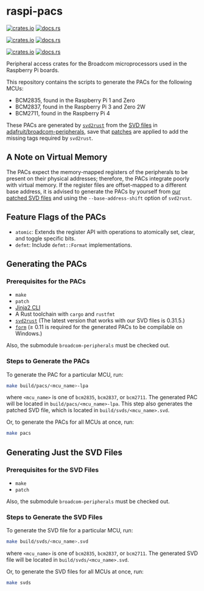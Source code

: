 # raspi-pacs

[![crates.io](https://img.shields.io/crates/v/bcm2835-lpa.svg?label=crates.io%20%28bcm2835-lpa%29)](https://crates.io/crates/bcm2835-lpa)
[![docs.rs](https://img.shields.io/docsrs/bcm2835-lpa?label=docs%20%28bcm2835-lpa%29)](https://docs.rs/bcm2835-lpa)

[![crates.io](https://img.shields.io/crates/v/bcm2837-lpa.svg?label=crates.io%20%28bcm2837-lpa%29)](https://crates.io/crates/bcm2837-lpa)
[![docs.rs](https://img.shields.io/docsrs/bcm2837-lpa?label=docs%20%28bcm2837-lpa%29)](https://docs.rs/bcm2837-lpa)

[![crates.io](https://img.shields.io/crates/v/bcm2711-lpa.svg?label=crates.io%20%28bcm2711-lpa%29)](https://crates.io/crates/bcm2711-lpa)
[![docs.rs](https://img.shields.io/docsrs/bcm2711-lpa?label=docs%20%28bcm2711-lpa%29)](https://docs.rs/bcm2711-lpa)

Peripheral access crates
for the Broadcom microprocessors used in the Raspberry Pi boards.

This repository contains the scripts
to generate the PACs for the following MCUs:

- BCM2835, found in the Raspberry Pi 1 and Zero
- BCM2837, found in the Raspberry Pi 3 and Zero 2W
- BCM2711, found in the Raspberry Pi 4

These PACs are generated by [`svd2rust`](https://crates.io/crates/svd2rust)
from the
[SVD files](https://github.com/adafruit/broadcom-peripherals/tree/main-build/svd/gen)
in
[adafruit/broadcom-peripherals](https://github.com/adafruit/broadcom-peripherals),
save that [patches](svd-patches/) are applied
to add the missing tags required by `svd2rust`.

## A Note on Virtual Memory

The PACs expect the memory-mapped registers of the peripherals
to be present on their physical addresses;
therefore, the PACs integrate poorly with virtual memory.
If the register files are offset-mapped to a different base address,
it is advised to generate the PACs by yourself from
[our patched SVD files](https://github.com/abt8601/raspi-pacs/tree/main-build/build/svds)
and using the `--base-address-shift` option of `svd2rust`.

## Feature Flags of the PACs

- `atomic`:
  Extends the register API with operations
  to atomically set, clear, and toggle specific bits.
- `defmt`:
  Include `defmt::Format` implementations.

## Generating the PACs

### Prerequisites for the PACs

- `make`
- `patch`
- [Jinja2 CLI](https://pypi.python.org/pypi/jinja2-cli)
- A Rust toolchain with `cargo` and `rustfmt`
- [`svd2rust`](https://crates.io/crates/svd2rust)
  (The latest version that works with our SVD files is 0.31.5.)
- [`form`](https://crates.io/crates/form)
  (≥ 0.11 is required for the generated PACs to be compilable on Windows.)

Also, the submodule `broadcom-peripherals` must be checked out.

### Steps to Generate the PACs

To generate the PAC for a particular MCU, run:

```sh
make build/pacs/<mcu_name>-lpa
```

where `<mcu_name>` is one of `bcm2835`, `bcm2837`, or `bcm2711`.
The generated PAC will be located in `build/pacs/<mcu_name>-lpa`.
This step also generates the patched SVD file,
which is located in `build/svds/<mcu_name>.svd`.

Or, to generate the PACs for all MCUs at once, run:

```sh
make pacs
```

## Generating Just the SVD Files

### Prerequisites for the SVD Files

- `make`
- `patch`

Also, the submodule `broadcom-peripherals` must be checked out.

### Steps to Generate the SVD Files

To generate the SVD file for a particular MCU, run:

```sh
make build/svds/<mcu_name>.svd
```

where `<mcu_name>` is one of `bcm2835`, `bcm2837`, or `bcm2711`.
The generated SVD file will be located in `build/svds/<mcu_name>.svd`.

Or, to generate the SVD files for all MCUs at once, run:

```sh
make svds
```

